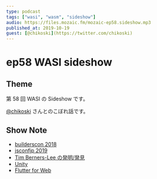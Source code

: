 ```yaml
---
type: podcast
tags: ["wasi", "wasm", "sideshow"]
audio: https://files.mozaic.fm/mozaic-ep58.sideshow.mp3
published_at: 2019-10-19
guest: [@chikoski](https://twitter.com/chikoski)
---
```


# ep58 WASI sideshow

## Theme

第 58 回 WASI の Sideshow です。

[@chikoski](https://twitter.com/chikoski) さんとのこぼれ話です。

## Show Note

- [builderscon 2018](https://builderscon.io/tokyo/2018/session/476a4a30-2f94-424c-bbc2-f6cb14f1c4cd)
- [jsconfjp 2019](https://jsconf.jp/2019/)
- [Tim Berners-Lee の発明/発見](https://www.w3.org/History/1989/proposal.html)
- [Unity](https://unity.com/ja)
- [Flutter for Web](https://flutter.dev/web)
